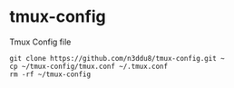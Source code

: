 # tmux-config

Tmux Config file

```shell
git clone https://github.com/n3ddu8/tmux-config.git ~
cp ~/tmux-config/tmux.conf ~/.tmux.conf
rm -rf ~/tmux-config
```
